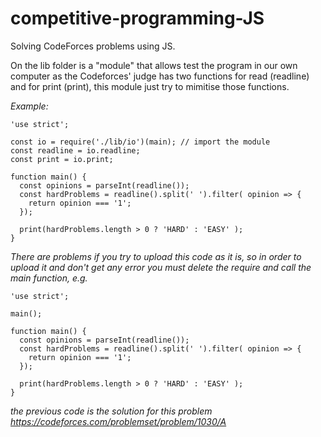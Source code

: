 # competitive-programming-JS
Solving CodeForces problems using JS.

On the lib folder is a "module" that allows test the program in our own computer as the Codeforces' judge has  two functions for read (readline) and for print (print), this module just try to mimitise those functions.

*Example:*

    'use strict';

    const io = require('./lib/io')(main); // import the module
    const readline = io.readline;
    const print = io.print;

    function main() {
      const opinions = parseInt(readline());
      const hardProblems = readline().split(' ').filter( opinion => {
        return opinion === '1'; 
      });
      
      print(hardProblems.length > 0 ? 'HARD' : 'EASY' );
    }

*There are problems if you try to upload this code as it is, so in order to upload it and don't get any error you must delete the require and call the main function, e.g.*

    'use strict';

    main();

    function main() {
      const opinions = parseInt(readline());
      const hardProblems = readline().split(' ').filter( opinion => {
        return opinion === '1'; 
      });
      
      print(hardProblems.length > 0 ? 'HARD' : 'EASY' );
    }

*the previous code is the solution for this problem https://codeforces.com/problemset/problem/1030/A*